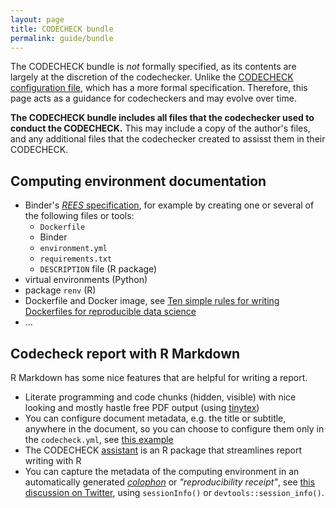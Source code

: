 ```yaml
---
layout: page
title: CODECHECK bundle
permalink: guide/bundle
---
```


The CODECHECK bundle is _not_ formally specified, as its contents are largely at the discretion of the codechecker.
Unlike the [CODECHECK configuration file](/spec/config/latest), which has a more formal specification.
Therefore, this page acts as a guidance for codecheckers and may evolve over time.

**The CODECHECK bundle includes all files that the codechecker used to conduct the CODECHECK.**
This may include a copy of the author's files, and any additional files that the codechecker created to assisst them in their CODECHECK.

## Computing environment documentation

- Binder's [_REES_ specification](https://repo2docker.readthedocs.io/en/latest/config_files.html#config-files), for example by creating one or several of the following files or tools:
  - `Dockerfile`
  - Binder
  - `environment.yml`
  - `requirements.txt`
  - `DESCRIPTION` file (R package)
- virtual environments (Python)
- package `renv` (R)
- Dockerfile and Docker image, see [Ten simple rules for writing Dockerfiles for reproducible data science](https://doi.org/10.1371/journal.pcbi.1008316)
- ...

## Codecheck report with R Markdown

R Markdown has some nice features that are helpful for writing a report.

- Literate programming and code chunks (hidden, visible) with nice looking and mostly hastle free PDF output (using [tinytex](https://yihui.name/tinytex/))
- You can configure document metadata, e.g. the title or subtitle, anywhere in the document, so you can choose to configure them only in the `codecheck.yml`, see [this example](https://github.com/codecheckers/Piccolo-2020/blob/master/codecheck/piccolo2020-codecheck.Rmd)
- The CODECHECK [assistant](https://github.com/codecheckers/assistant/) is an R package that streamlines report writing with R
- You can capture the metadata of the computing environment in an automatically generated [_colophon_](https://github.com/benmarwick/rrtools/blob/master/inst/templates/paper.Rmd#L105) or _"reproducibility receipt"_, see [this discussion on Twitter](https://twitter.com/MilesMcBain/status/1263272935197782016?s=09), using `sessionInfo()` or `devtools::session_info()`.
